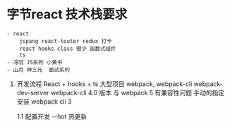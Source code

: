 # 字节react 技术栈要求
    - react
        jspang react-touter redux 打卡
        react hooks class 很少 函数式组件
        ts
    - 冴羽 JS系列 小黄书
    - 山月 神三元  面试系列
1. 开发流程 React + hooks + ts 大型项目 
    webpack, webpack-cli webpack-dev-server
    webpack-cli 4.0 版本 与 webpack 5 有兼容性问题
    手动的指定 安装 webpack cli 3
    
    1.1 配置开发
        --hot 热更新
        
